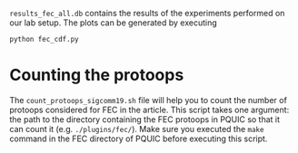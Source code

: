`results_fec_all.db` contains the results of the experiments performed on our lab setup. The plots can be generated by executing

    python fec_cdf.py

# Counting the protoops
The `count_protoops_sigcomm19.sh` file will help you to count the number of protoops considered for FEC in the article.
This script takes one argument: the path to the directory containing the FEC protoops in PQUIC so that it can count it (e.g. `./plugins/fec/`).
Make sure you executed the `make` command in the FEC directory of PQUIC before executing this script.
